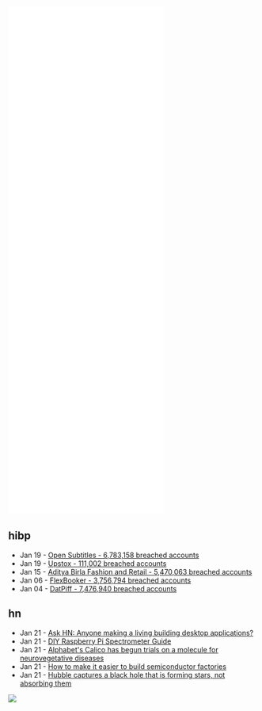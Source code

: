 ![Metrics](https://raw.githubusercontent.com/phixion/phixion/master/metrics.svg)

## hibp

<!--
for https://github.com/phixion/phixion/blob/main/.github/workflows/feeds.yml
-->
<!--START_SECTION:haveibeenpwnd-->
- Jan 19 - [Open Subtitles - 6,783,158 breached accounts](https://haveibeenpwned.com/PwnedWebsites#OpenSubtitles)
- Jan 19 - [Upstox - 111,002 breached accounts](https://haveibeenpwned.com/PwnedWebsites#Upstox)
- Jan 15 - [Aditya Birla Fashion and Retail - 5,470,063 breached accounts](https://haveibeenpwned.com/PwnedWebsites#ABFRL)
- Jan 06 - [FlexBooker - 3,756,794 breached accounts](https://haveibeenpwned.com/PwnedWebsites#FlexBooker)
- Jan 04 - [DatPiff - 7,476,940 breached accounts](https://haveibeenpwned.com/PwnedWebsites#DatPiff)
<!--END_SECTION:haveibeenpwnd-->

## hn

<!--
for https://github.com/phixion/phixion/blob/main/.github/workflows/feeds.yml
-->
<!--START_SECTION:hn-->
- Jan 21 - [Ask HN: Anyone making a living building desktop applications?](https://news.ycombinator.com/item?id=30027925)
- Jan 21 - [DIY Raspberry Pi Spectrometer Guide](https://github.com/leswright1977/PySpectrometer)
- Jan 21 - [Alphabet's Calico has begun trials on a molecule for neurovegetative diseases](https://aspenbraininstitute.org/blog-posts/the-miracle-molecule-that-could-treat-brain-injuries-and-boost-your-fading-memory)
- Jan 21 - [How to make it easier to build semiconductor factories](https://semiliterate.substack.com/p/no-permits-no-fabs)
- Jan 21 - [Hubble captures a black hole that is forming stars, not absorbing them](https://petapixel.com/2022/01/19/hubble-captures-a-black-hole-that-is-forming-stars-not-absorbing-them/)
<!--END_SECTION:hn-->

<!--
for https://yhype.me
-->
![](https://hit.yhype.me/github/profile?user_id=13013670)
